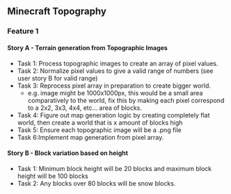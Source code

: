 ## Minecraft Topography
### Feature 1
  #### Story A - Terrain generation from Topographic Images
   - Task 1: Process topographic images to create an array of pixel values.
   - Task 2: Normalize pixel values to give a valid range of numbers (see user story B for valid range)
   - Task 3: Reprocess pixel array in preparation to create bigger world.
      - e.g. image might be 1000x1000px, this would be a small area comparatively to the world, fix this by making each pixel correspond to a 2x2, 3x3, 4x4, etc... area of blocks.
   -  Task 4: Figure out map generation logic by creating completely flat world, then create a world that is x amount of blocks high
   - Task 5: Ensure each topographic image will be a .png file
   - Task 6:Implement map generation from pixel array.
  #### Story B - Block variation based on height
   - Task 1: Minimum block height will be 20 blocks and maximum block height will be 100 blocks
   - Task 2: Any blocks over 80 blocks will be snow blocks. 
   
  
